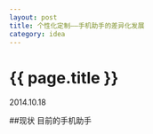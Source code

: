```yaml
---
layout: post
title: 个性化定制——手机助手的差异化发展
category: idea
---
```

{{ page.title }}
================
<p class="meta">2014.10.18</p>

##现状
	目前的手机助手